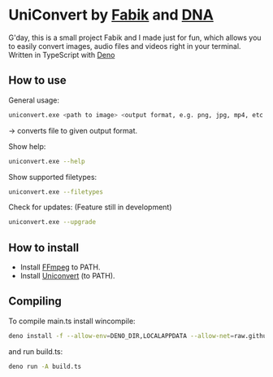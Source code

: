# UniConvert by [Fabik](https://github.com/LegendFabix) and [DNA](https://github.com/DNAScanner)

G'day,
this is a small project Fabik and I made just for fun, which allows you to easily convert images, audio files and videos right in your terminal. Written in TypeScript with [Deno](https://deno.land/)

## How to use

General usage:

```bash
uniconvert.exe <path to image> <output format, e.g. png, jpg, mp4, etc.>
```

-> converts file to given output format.

Show help:

```bash
uniconvert.exe --help
```

Show supported filetypes:

```bash
uniconvert.exe --filetypes
```

Check for updates: (Feature still in development)

```bash
uniconvert.exe --upgrade
```

## How to install

- Install [FFmpeg](https://github.com/BtbN/FFmpeg-Builds/releases) to PATH.
- Install [Uniconvert](https://github.com/DNAScanner/UniConvert) (to PATH).

## Compiling

To compile main.ts install wincompile:

```bash
deno install -f --allow-env=DENO_DIR,LOCALAPPDATA --allow-net=raw.githubusercontent.com/Leokuma/wincompile --allow-read --allow-write --allow-run https://deno.land/x/wincompile/wincompile.ts
```

and run build.ts:

```bash
deno run -A build.ts
```
